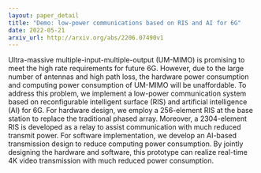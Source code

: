 ```yaml
---
layout: paper_detail
title: "Demo: low-power communications based on RIS and AI for 6G"
date: 2022-05-21
arxiv_url: http://arxiv.org/abs/2206.07490v1
---
```


Ultra-massive multiple-input-multiple-output (UM-MIMO) is promising to meet the high rate requirements for future 6G. However, due to the large number of antennas and high path loss, the hardware power consumption and computing power consumption of UM-MIMO will be unaffordable. To address this problem, we implement a low-power communication system based on reconfigurable intelligent surface (RIS) and artificial intelligence (AI) for 6G. For hardware design, we employ a 256-element RIS at the base station to replace the traditional phased array. Moreover, a 2304-element RIS is developed as a relay to assist communication with much reduced transmit power. For software implementation, we develop an AI-based transmission design to reduce computing power consumption. By jointly designing the hardware and software, this prototype can realize real-time 4K video transmission with much reduced power consumption.
